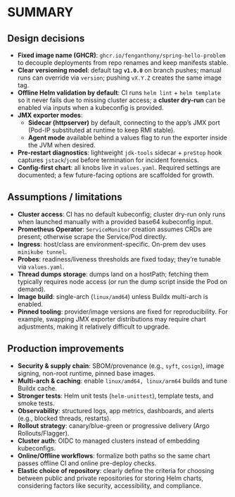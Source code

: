 # SUMMARY

## Design decisions
- **Fixed image name (GHCR)**: `ghcr.io/fenganthony/spring-hello-problem` to decouple deployments from repo renames and keep manifests stable.
- **Clear versioning model**: default tag **`v1.0.0`** on branch pushes; manual runs can override via `version`; pushing `vX.Y.Z` creates the same image tag.
- **Offline Helm validation by default**: CI runs `helm lint` + `helm template` so it never fails due to missing cluster access; a **cluster dry-run** can be enabled via inputs when a kubeconfig is provided.
- **JMX exporter modes**:
  - **Sidecar (httpserver)** by default, connecting to the app’s JMX port (Pod-IP substituted at runtime to keep RMI stable).
  - **Agent mode** available behind a values flag to run the exporter inside the JVM when desired.
- **Pre-restart diagnostics**: lightweight `jdk-tools` sidecar + `preStop` hook captures `jstack`/`jcmd` before termination for incident forensics.
- **Config-first chart**: all knobs live in `values.yaml`. Required settings are documented; a few future-facing options are scaffolded for growth.

## Assumptions / limitations
- **Cluster access**: CI has no default kubeconfig; cluster dry-run only runs when launched manually with a provided base64 kubeconfig input.
- **Prometheus Operator**: `ServiceMonitor` creation assumes CRDs are present; otherwise scrape the Service/Pod directly.
- **Ingress**: host/class are environment-specific. On-prem dev uses `minikube tunnel`.
- **Probes**: readiness/liveness thresholds are fixed today; they’re tunable via `values.yaml`.
- **Thread dumps storage**: dumps land on a hostPath; fetching them typically requires node access (or run the dump script inside the Pod on demand).
- **Image build**: single-arch (`linux/amd64`) unless Buildx multi-arch is enabled.
- **Pinned tooling**: provider/image versions are fixed for reproducibility. For example, swapping JMX exporter distributions may require chart adjustments, making it relatively difficult to upgrade.

## Production improvements
- **Security & supply chain**: SBOM/provenance (e.g., `syft`, `cosign`), image signing, non-root runtime, pinned base images.
- **Multi-arch & caching**: enable `linux/amd64, linux/arm64` builds and tune Buildx cache.
- **Stronger tests**: Helm unit tests (`helm-unittest`), template tests, and smoke tests.
- **Observability**: structured logs, app metrics, dashboards, and alerts (e.g., blocked threads, restarts).
- **Rollout strategy**: canary/blue-green or progressive delivery (Argo Rollouts/Flagger).
- **Cluster auth**: OIDC to managed clusters instead of embedding kubeconfigs.
- **Online/Offline workflows**: formalize both paths so the same chart passes offline CI and online pre-deploy checks.
- **Elastic choice of repository**: clearly define the criteria for choosing between public and private repositories for storing Helm charts, considering factors like security, accessibility, and compliance.